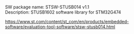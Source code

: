 SW package name: STSW-STUSB014 v1.1 <br />
Description: STUSB1602 software library for STM32G474 <br />

https://www.st.com/content/st_com/en/products/embedded-software/evaluation-tool-software/stsw-stusb014.html
<br />
